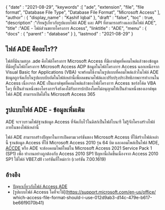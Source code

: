 {
  "date" : "2021-08-29",
  "keywords" :[ "ade", "extension", "file", "file format", "Database File Type", "Database File Format", "Microsoft Access" ],
  "author" : {
    "display_name" : "Kashif Iqbal"
},
  "draft" : "false",
  "toc" : true,
  "description" :"เรียนรู้เกี่ยวกับรูปแบบไฟล์ ADE และ API ที่สามารถสร้างและเปิดไฟล์ ADE",
  "title" :"ADE - ไฟล์ส่วนขยายโครงการ Access",
  "linktitle" : "ADE",
  "menu" : {
    "docs" : {
      "parent" : "database"
}
},
  "lastmod" : "2021-08-29"
}

## ไฟล์ ADE คืออะไร??

ไฟล์ที่มีนามสกุล .ade คือไฟล์โครงการ Microsoft Access ที่มีเอาต์พุตที่คอมไพล์แล้วของข้อมูลที่มีอยู่ในไฟล์โครงการ Microsoft Access ADP ข้อมูลในไฟล์โครงการ Access นอกเหนือจาก Visual Basic for Applications (VBA) จะพร้อมใช้งานในรูปแบบที่คอมไพล์แล้วในไฟล์ ADE ข้อมูลถูกจัดเก็บในรูปแบบบีบอัดในไฟล์เหล่านี้เพื่อลดขนาดไฟล์และปรับปรุงประสิทธิภาพการทำงานใน Access เนื่องจาก ADE เป็นเอาต์พุตที่คอมไพล์แล้วของไฟล์โครงการ Access ซอร์สโค้ด VBA ใดๆ ที่เป็นส่วนหนึ่งของโครงการจึงยังคงได้รับการปกป้องโดยไม่อนุญาตให้เป็นส่วนหนึ่งของเอาต์พุต ไฟล์ ADE สามารถเปิดได้ใน Microsoft Access 365

## รูปแบบไฟล์ ADE - ข้อมูลเพิ่มเติม

ADE จะรวบรวมไฟล์ฐานข้อมูล Access ที่จัดเก็บไว้ในดิสก์เป็นไฟล์ไบนารี ไม่รู้จักโครงสร้างไฟล์ภายในของไฟล์เหล่านี้

ไฟล์ ADE สามารถสร้างปัญหาในการเปิดตามเวอร์ชันของ Microsoft Access ที่ใช้สร้างไฟล์เหล่านี้ ฐานข้อมูล Access ที่ใช้ Microsoft Access 2010 รุ่น 64 บิต และคอมไพล์เป็นไฟล์ MDE, [ACCDE](/th/database/accde/) หรือ ADE จะต้องคอมไพล์ใหม่ใน Microsoft Access 2021 Service Pack 1 (SP1) เพื่อ ทำงานอย่างถูกต้องกับ Access 2010 SP1 ปัญหานี้เกิดขึ้นเนื่องจาก Access 2010 SP1 ใช้ไฟล์ VBE7.dll เวอร์ชันที่ใหม่กว่า (เวอร์ชัน 7.00.1619)

## อ้างอิง

* [ปัญหาเกี่ยวกับไฟล์ Access ADE](https://learn.microsoft.com/en-us/office/troubleshoot/access/error-run-compiled-mde-accde-ade)
* [รูปแบบไฟล์ Access ใดที่จะใช้](https://support.microsoft.com/en-us/office/ which-access-file-format-should-i-use-012d9ab3-d14c-479e-b617-be66f9070b41)

